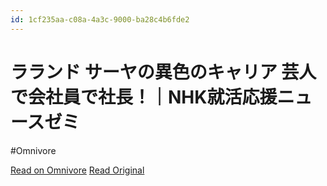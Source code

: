 ```yaml
---
id: 1cf235aa-c08a-4a3c-9000-ba28c4b6fde2
---
```


# ラランド サーヤの異色のキャリア 芸人で会社員で社長！｜NHK就活応援ニュースゼミ
#Omnivore

[Read on Omnivore](https://omnivore.app/me/nhk-18f66492d90)
[Read Original](https://www3.nhk.or.jp/news/special/news_seminar/senpai/senpai116/)

